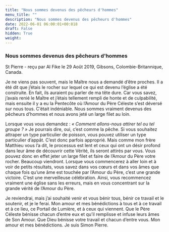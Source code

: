 ```yaml
---
title: "Nous sommes devenus des pêcheurs d'hommes"
menu_title: ""
description: "Nous sommes devenus des pêcheurs d'hommes"
date: 2022-06-01 06:00:01+00:818
draft: False
hidden: True
weight:
---
```

### Nous sommes devenus des pêcheurs d'hommes

St Pierre - reçu par Al Fike le 29 Août 2019, Gibsons, Colombie-Britannique, Canada.

Je ne viens pas souvent, mais le Maître nous a demandé d’être proches. Il a été dit que j’étais le rocher sur lequel ce qui est devenu l’église a été construite. En fait, ils auraient pu parler de ma tête dure. Car vous savez, j’avais renié le Maître et j’étais tellement rempli de honte et de culpabilité, mais ensuite il y a eu la Pentecôte où l’Amour du Père Céleste s’est déversé sur nous tous. C’était indéniable. Nous sommes vraiment devenus des pêcheurs d’hommes et nous avons jeté un large filet au loin.

Lorsque vous vous demandez : *« Comment allons-nous attirer tel ou tel groupe ? »* Je pourrais dire, oui, c’est comme la pêche. Si vous souhaitez attraper un type particulier de poisson, vous pouvez utiliser un type particulier d’appât. C’est donc parfois approprié. Mais comme mon frère Matthieu vous l’a dit, le processus est lent et ceux qui ont un désir profond dans leur âme de découvrir cette Vérité, ils seront attirés par vous. Vous pouvez donc en effet jeter un large filet et faire de l’Amour du Père votre rocher. Beaucoup viendront. Lorsque vous commencerez à aller loin et à voir de petits résultats, vous savez dans vos cœurs et dans vos âmes que chaque fois qu’une âme est touchée par l’Amour du Père, c’est une grande victoire. C’est une merveilleuse célébration. Ainsi, vous recommencez vraiment une église sans les erreurs, mais en vous concentrant sur la grande vérité de l’Amour du Père.

Je reviendrai, mais j’ai souhaité venir et vous bénir tous, bénir ce travail et le soutenir, et je le ferai. Mon amour et mes bénédictions à tous et à ce travail et à ce lieu, ce Portail de Lumière, et à ceux qui viennent. Que le Père Céleste bénisse chacun d’entre eux et qu’il remplisse et infuse leurs âmes de Son Amour. Que Dieu bénisse votre travail et chacun d’entre vous. Mon amour et mes bénédictions. Je suis Simon Pierre.
